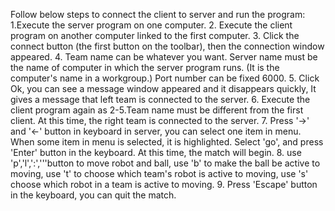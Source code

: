 Follow below steps to connect the client to server and run the program:
1.Execute the server program on one computer.
2. Execute the client program on another computer linked to the first computer.
3. Click the connect button (the first button on the toolbar), then the connection window appeared.
4. Team name can be whatever you want. Server name must be the name of computer in which the server program runs. (It is the computer's name in a workgroup.) Port number can be fixed 6000.
5. Click Ok, you can see a message window appeared and it disappears quickly, It gives a message that left team is connected to the server.
6. Execute the client program again as 2-5.Team name must be different from the first client. At this time, the right team is connected to the server.
7. Press '->' and '<-' button in keyboard in server, you can select one item in menu. When some item in menu is selected, it is highlighted. Select 'go', and press 'Enter' button in the keyboard. At this time, the match will begin.
8. use 'p','l',':','''button to move robot and ball, use 'b' to make the ball be active to moving, use 't' to choose which team's robot is active to moving, use 's' choose which robot in a team is active to moving.
9. Press 'Escape' button in the keyboard, you can quit the match.

